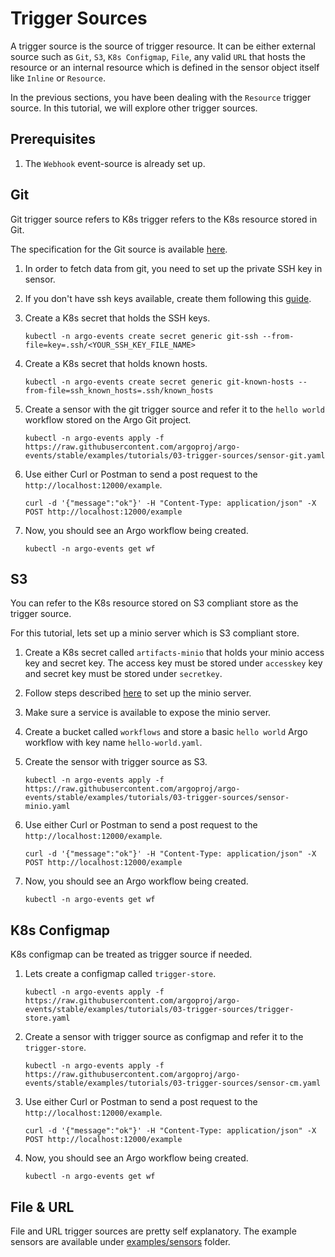 # Trigger Sources

A trigger source is the source of trigger resource. It can be either external source such
as `Git`, `S3`, `K8s Configmap`, `File`, any valid `URL` that hosts the resource or an internal resource
which is defined in the sensor object itself like `Inline` or `Resource`.

In the previous sections, you have been dealing with the `Resource` trigger source. In this tutorial, we will explore other trigger sources.

## Prerequisites

1. The `Webhook` event-source is already set up.

## Git

Git trigger source refers to K8s trigger refers to the K8s resource stored in Git.

The specification for the Git source is available [here](../APIs.md#argoproj.io/v1alpha1.GitArtifact).

1.  In order to fetch data from git, you need to set up the private SSH key in sensor.

2.  If you don't have ssh keys available, create them following this [guide](https://help.github.com/en/github/authenticating-to-github/generating-a-new-ssh-key-and-adding-it-to-the-ssh-agent).

3.  Create a K8s secret that holds the SSH keys.

        kubectl -n argo-events create secret generic git-ssh --from-file=key=.ssh/<YOUR_SSH_KEY_FILE_NAME>

4.  Create a K8s secret that holds known hosts.

        kubectl -n argo-events create secret generic git-known-hosts --from-file=ssh_known_hosts=.ssh/known_hosts

5.  Create a sensor with the git trigger source and refer it to the `hello world` workflow stored on the Argo Git project.

        kubectl -n argo-events apply -f https://raw.githubusercontent.com/argoproj/argo-events/stable/examples/tutorials/03-trigger-sources/sensor-git.yaml

6.  Use either Curl or Postman to send a post request to the `http://localhost:12000/example`.

        curl -d '{"message":"ok"}' -H "Content-Type: application/json" -X POST http://localhost:12000/example

7.  Now, you should see an Argo workflow being created.

        kubectl -n argo-events get wf

## S3

You can refer to the K8s resource stored on S3 compliant store as the trigger source.

For this tutorial, lets set up a minio server which is S3 compliant store.

1.  Create a K8s secret called `artifacts-minio` that holds your minio access key and secret key.
    The access key must be stored under `accesskey` key and secret key must be stored under `secretkey`.

2.  Follow steps described [here](https://github.com/minio/minio/tree/master/docs/orchestration/kubernetes#minio-deployment-on-kubernetes) to set up the minio server.

3.  Make sure a service is available to expose the minio server.

4.  Create a bucket called `workflows` and store a basic `hello world` Argo workflow with key name `hello-world.yaml`.

5.  Create the sensor with trigger source as S3.

        kubectl -n argo-events apply -f https://raw.githubusercontent.com/argoproj/argo-events/stable/examples/tutorials/03-trigger-sources/sensor-minio.yaml

6.  Use either Curl or Postman to send a post request to the `http://localhost:12000/example`.

        curl -d '{"message":"ok"}' -H "Content-Type: application/json" -X POST http://localhost:12000/example

7.  Now, you should see an Argo workflow being created.

        kubectl -n argo-events get wf

## K8s Configmap

K8s configmap can be treated as trigger source if needed.

1.  Lets create a configmap called `trigger-store`.

        kubectl -n argo-events apply -f https://raw.githubusercontent.com/argoproj/argo-events/stable/examples/tutorials/03-trigger-sources/trigger-store.yaml

2.  Create a sensor with trigger source as configmap and refer it to the `trigger-store`.

        kubectl -n argo-events apply -f https://raw.githubusercontent.com/argoproj/argo-events/stable/examples/tutorials/03-trigger-sources/sensor-cm.yaml

3.  Use either Curl or Postman to send a post request to the `http://localhost:12000/example`.

        curl -d '{"message":"ok"}' -H "Content-Type: application/json" -X POST http://localhost:12000/example

4.  Now, you should see an Argo workflow being created.

        kubectl -n argo-events get wf

## File & URL

File and URL trigger sources are pretty self explanatory. The example sensors are available under [examples/sensors](https://github.com/argoproj/argo-events/tree/master/examples/sensors) folder.
